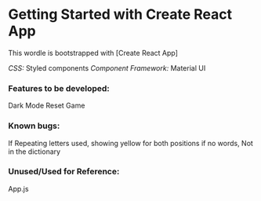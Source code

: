 # Getting Started with Create React App

This wordle is bootstrapped with [Create React App]

_CSS:_ Styled components
_Component Framework:_ Material UI

### Features to be developed:

Dark Mode
Reset Game

### Known bugs:

If Repeating letters used, showing yellow for both positions
if no words, Not in the dictionary

### Unused/Used for Reference:

App.js
